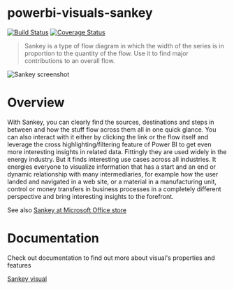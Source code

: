 # powerbi-visuals-sankey
[![Build Status](https://travis-ci.org/Microsoft/powerbi-visuals-sankey.svg?branch=master)](https://travis-ci.org/Microsoft/powerbi-visuals-sankey) [![Coverage Status](https://coveralls.io/repos/github/Microsoft/powerbi-visuals-sankey/badge.svg?branch=master)](https://coveralls.io/github/Microsoft/powerbi-visuals-sankey?branch=master)

> Sankey is a type of flow diagram in which the width of the series is in proportion to the quantity of the flow. Use it to find major contributions to an overall flow.

![Sankey screenshot](https://raw.githubusercontent.com/microsoft/powerbi-visuals-sankey/master/assets/screenshot.png)

# Overview

With Sankey, you can clearly find the sources, destinations and steps in between and how the stuff flow across them all in one quick glance. You can also interact with it either by clicking the link or the flow itself and leverage the cross highlighting/filtering feature of Power BI to get even more interesting insights in related data.
Fittingly they are used widely in the energy industry. But it finds interesting use cases across all industries. It energies everyone to visualize information that has a start and an end or dynamic relationship with many intermediaries, for example how the user landed and navigated in a web site, or a material in a manufacturing unit, control or money transfers in business processes in a completely different perspective and bring interesting insights to the forefront.

See also [Sankey at Microsoft Office store](https://store.office.com/en-us/app.aspx?assetid=WA104380777&sourcecorrid=23258f89-8fa4-47b4-ac8c-a1157b5cc3d2&searchapppos=0&ui=en-US&rs=en-US&ad=US&appredirect=false)

# Documentation

Check out documentation to find out more about visual's properties and features

[Sankey visual](https://microsoft.github.io/powerbi-visuals-sankey)

